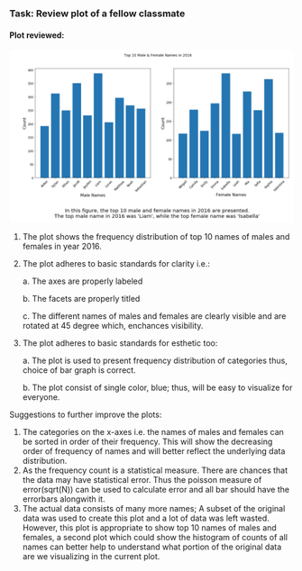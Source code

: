 ### Task: Review plot of a fellow classmate

#### Plot reviewed:

![image](https://github.com/Shivam0712/PUI2018_ak6948/blob/master/HW8_ak6948/SC1.PNG)

1. The plot shows the frequency distribution of top 10 names of males and females in year 2016.
2. The plot adheres to basic standards for clarity i.e.:
    
    a. The axes are properly labeled
    
    b. The facets are properly titled
    
    c. The different names of males and females are clearly visible and are rotated at 45 degree which, enchances visibility.
3. The plot adheres to basic standards for esthetic too:
    
    a. The plot is used to present frequency distribution of categories thus, choice of bar graph is correct.
    
    b. The plot consist  of single color, blue; thus, will be easy to visualize for everyone.

Suggestions to further improve the plots:

1. The categories on the x-axes i.e. the names of males and females can be sorted in order of their frequency.
   This will show the decreasing order of frequency of names and will better reflect the underlying data distribution.
2. As the frequency count is a statistical measure. There are chances that the data may have statistical error.
   Thus the poisson measure of error(sqrt(N)) can be used to calculate error and all bar should have the errorbars alongwith it.
3. The actual data consists of many more names; A subset of the original data was used to create this plot and a lot of data was left wasted.
   However, this plot is appropriate to show top 10 names of males and females, a second plot which could show the histogram of counts of all names can better help to understand what portion of the original data are we visualizing in the current plot.
